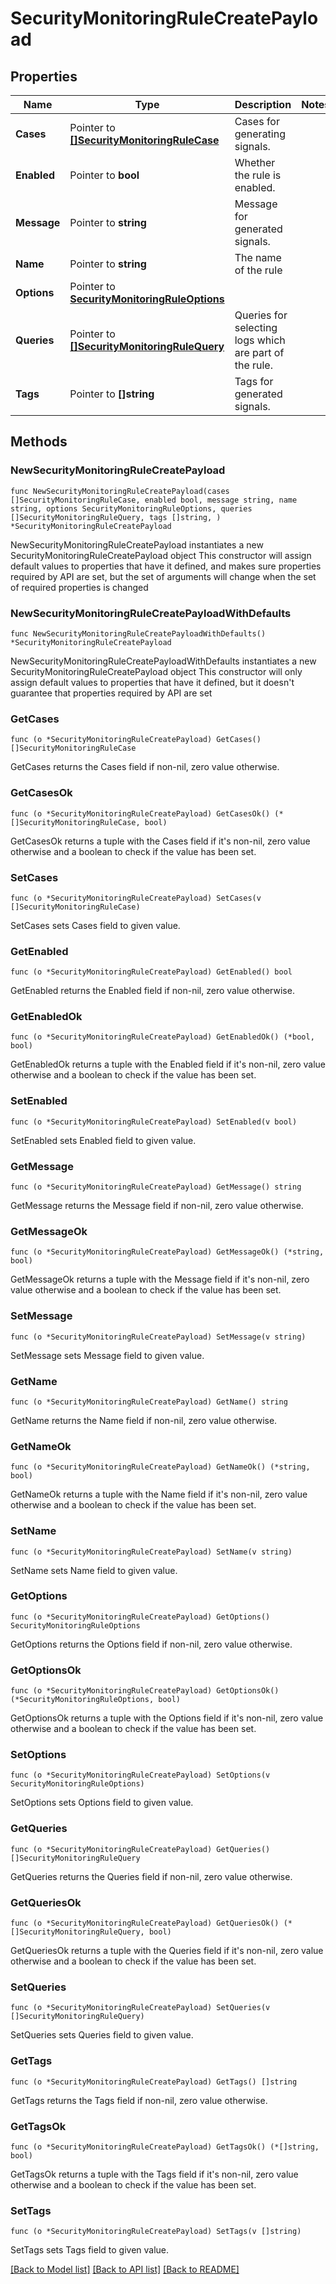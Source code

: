 # SecurityMonitoringRuleCreatePayload

## Properties

Name | Type | Description | Notes
------------ | ------------- | ------------- | -------------
**Cases** | Pointer to [**[]SecurityMonitoringRuleCase**](SecurityMonitoringRuleCase.md) | Cases for generating signals. | 
**Enabled** | Pointer to **bool** | Whether the rule is enabled. | 
**Message** | Pointer to **string** | Message for generated signals. | 
**Name** | Pointer to **string** | The name of the rule | 
**Options** | Pointer to [**SecurityMonitoringRuleOptions**](SecurityMonitoringRuleOptions.md) |  | 
**Queries** | Pointer to [**[]SecurityMonitoringRuleQuery**](SecurityMonitoringRuleQuery.md) | Queries for selecting logs which are part of the rule. | 
**Tags** | Pointer to **[]string** | Tags for generated signals. | 

## Methods

### NewSecurityMonitoringRuleCreatePayload

`func NewSecurityMonitoringRuleCreatePayload(cases []SecurityMonitoringRuleCase, enabled bool, message string, name string, options SecurityMonitoringRuleOptions, queries []SecurityMonitoringRuleQuery, tags []string, ) *SecurityMonitoringRuleCreatePayload`

NewSecurityMonitoringRuleCreatePayload instantiates a new SecurityMonitoringRuleCreatePayload object
This constructor will assign default values to properties that have it defined,
and makes sure properties required by API are set, but the set of arguments
will change when the set of required properties is changed

### NewSecurityMonitoringRuleCreatePayloadWithDefaults

`func NewSecurityMonitoringRuleCreatePayloadWithDefaults() *SecurityMonitoringRuleCreatePayload`

NewSecurityMonitoringRuleCreatePayloadWithDefaults instantiates a new SecurityMonitoringRuleCreatePayload object
This constructor will only assign default values to properties that have it defined,
but it doesn't guarantee that properties required by API are set

### GetCases

`func (o *SecurityMonitoringRuleCreatePayload) GetCases() []SecurityMonitoringRuleCase`

GetCases returns the Cases field if non-nil, zero value otherwise.

### GetCasesOk

`func (o *SecurityMonitoringRuleCreatePayload) GetCasesOk() (*[]SecurityMonitoringRuleCase, bool)`

GetCasesOk returns a tuple with the Cases field if it's non-nil, zero value otherwise
and a boolean to check if the value has been set.

### SetCases

`func (o *SecurityMonitoringRuleCreatePayload) SetCases(v []SecurityMonitoringRuleCase)`

SetCases sets Cases field to given value.


### GetEnabled

`func (o *SecurityMonitoringRuleCreatePayload) GetEnabled() bool`

GetEnabled returns the Enabled field if non-nil, zero value otherwise.

### GetEnabledOk

`func (o *SecurityMonitoringRuleCreatePayload) GetEnabledOk() (*bool, bool)`

GetEnabledOk returns a tuple with the Enabled field if it's non-nil, zero value otherwise
and a boolean to check if the value has been set.

### SetEnabled

`func (o *SecurityMonitoringRuleCreatePayload) SetEnabled(v bool)`

SetEnabled sets Enabled field to given value.


### GetMessage

`func (o *SecurityMonitoringRuleCreatePayload) GetMessage() string`

GetMessage returns the Message field if non-nil, zero value otherwise.

### GetMessageOk

`func (o *SecurityMonitoringRuleCreatePayload) GetMessageOk() (*string, bool)`

GetMessageOk returns a tuple with the Message field if it's non-nil, zero value otherwise
and a boolean to check if the value has been set.

### SetMessage

`func (o *SecurityMonitoringRuleCreatePayload) SetMessage(v string)`

SetMessage sets Message field to given value.


### GetName

`func (o *SecurityMonitoringRuleCreatePayload) GetName() string`

GetName returns the Name field if non-nil, zero value otherwise.

### GetNameOk

`func (o *SecurityMonitoringRuleCreatePayload) GetNameOk() (*string, bool)`

GetNameOk returns a tuple with the Name field if it's non-nil, zero value otherwise
and a boolean to check if the value has been set.

### SetName

`func (o *SecurityMonitoringRuleCreatePayload) SetName(v string)`

SetName sets Name field to given value.


### GetOptions

`func (o *SecurityMonitoringRuleCreatePayload) GetOptions() SecurityMonitoringRuleOptions`

GetOptions returns the Options field if non-nil, zero value otherwise.

### GetOptionsOk

`func (o *SecurityMonitoringRuleCreatePayload) GetOptionsOk() (*SecurityMonitoringRuleOptions, bool)`

GetOptionsOk returns a tuple with the Options field if it's non-nil, zero value otherwise
and a boolean to check if the value has been set.

### SetOptions

`func (o *SecurityMonitoringRuleCreatePayload) SetOptions(v SecurityMonitoringRuleOptions)`

SetOptions sets Options field to given value.


### GetQueries

`func (o *SecurityMonitoringRuleCreatePayload) GetQueries() []SecurityMonitoringRuleQuery`

GetQueries returns the Queries field if non-nil, zero value otherwise.

### GetQueriesOk

`func (o *SecurityMonitoringRuleCreatePayload) GetQueriesOk() (*[]SecurityMonitoringRuleQuery, bool)`

GetQueriesOk returns a tuple with the Queries field if it's non-nil, zero value otherwise
and a boolean to check if the value has been set.

### SetQueries

`func (o *SecurityMonitoringRuleCreatePayload) SetQueries(v []SecurityMonitoringRuleQuery)`

SetQueries sets Queries field to given value.


### GetTags

`func (o *SecurityMonitoringRuleCreatePayload) GetTags() []string`

GetTags returns the Tags field if non-nil, zero value otherwise.

### GetTagsOk

`func (o *SecurityMonitoringRuleCreatePayload) GetTagsOk() (*[]string, bool)`

GetTagsOk returns a tuple with the Tags field if it's non-nil, zero value otherwise
and a boolean to check if the value has been set.

### SetTags

`func (o *SecurityMonitoringRuleCreatePayload) SetTags(v []string)`

SetTags sets Tags field to given value.



[[Back to Model list]](../README.md#documentation-for-models) [[Back to API list]](../README.md#documentation-for-api-endpoints) [[Back to README]](../README.md)


